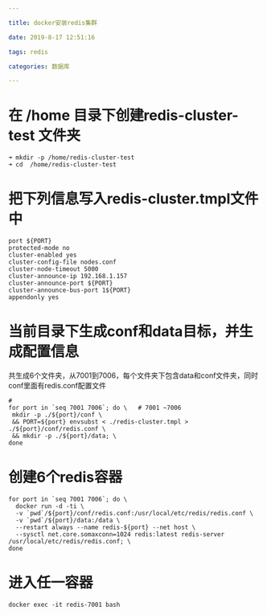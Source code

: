 ```yaml
---

title: docker安装redis集群

date: 2019-8-17 12:51:16

tags: redis

categories: 数据库

---
```


# 在 /home 目录下创建redis-cluster-test 文件夹
```
➜ mkdir -p /home/redis-cluster-test
➜ cd  /home/redis-cluster-test
```
# 把下列信息写入redis-cluster.tmpl文件中
```
port ${PORT}
protected-mode no
cluster-enabled yes
cluster-config-file nodes.conf
cluster-node-timeout 5000
cluster-announce-ip 192.168.1.157
cluster-announce-port ${PORT}
cluster-announce-bus-port 1${PORT}
appendonly yes
```
 # 当前目录下生成conf和data目标，并生成配置信息
 共生成6个文件夹，从7001到7006，每个文件夹下包含data和conf文件夹，同时conf里面有redis.conf配置文件
 ```
 #
for port in `seq 7001 7006`; do \   # 7001 ~7006
  mkdir -p ./${port}/conf \
  && PORT=${port} envsubst < ./redis-cluster.tmpl > ./${port}/conf/redis.conf \
  && mkdir -p ./${port}/data; \
done
```
#  创建6个redis容器
```
for port in `seq 7001 7006`; do \
  docker run -d -ti \
  -v `pwd`/${port}/conf/redis.conf:/usr/local/etc/redis/redis.conf \
  -v `pwd`/${port}/data:/data \
  --restart always --name redis-${port} --net host \
  --sysctl net.core.somaxconn=1024 redis:latest redis-server /usr/local/etc/redis/redis.conf; \
done
```
# 进入任一容器
```
docker exec -it redis-7001 bash
```


